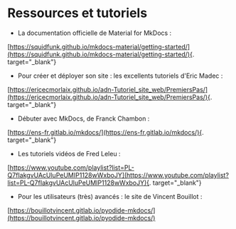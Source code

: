 # Ressources et tutoriels


- La documentation officielle de Material for MkDocs :

[https://squidfunk.github.io/mkdocs-material/getting-started/](https://squidfunk.github.io/mkdocs-material/getting-started/){. target="_blank"}



- Pour créer et déployer son site : les excellents tutoriels d'Eric Madec :

[https://ericecmorlaix.github.io/adn-Tutoriel_site_web/PremiersPas/](https://ericecmorlaix.github.io/adn-Tutoriel_site_web/PremiersPas/){. target="_blank"}


- Débuter avec MkDocs, de Franck Chambon :

[https://ens-fr.gitlab.io/mkdocs/](https://ens-fr.gitlab.io/mkdocs/){. target="_blank"}

- Les tutoriels vidéos de Fred Leleu :

[https://www.youtube.com/playlist?list=PL-Q7fIakgvUAcUluPeUMIP1128wWxboJY](https://www.youtube.com/playlist?list=PL-Q7fIakgvUAcUluPeUMIP1128wWxboJY){. target="_blank"}


- Pour les utilisateurs (très) avancés : le site de Vincent Bouillot :

[https://bouillotvincent.gitlab.io/pyodide-mkdocs/](https://bouillotvincent.gitlab.io/pyodide-mkdocs/)
